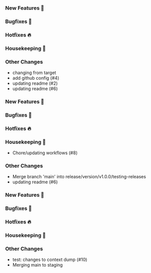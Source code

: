 ### New Features 🎉

### Bugfixes 🐛

### Hotfixes 🔥

### Housekeeping 🧹

### Other Changes
* changing from target
* add github config (#4)
* updating readme (#2)
* updating readme (#6)
### New Features 🎉

### Bugfixes 🐛

### Hotfixes 🔥

### Housekeeping 🧹
* Chore/updating workflows (#8)
### Other Changes
* Merge branch 'main' into release/version/v1.0.0/testing-releases
* updating readme (#6)
### New Features 🎉

### Bugfixes 🐛

### Hotfixes 🔥

### Housekeeping 🧹

### Other Changes
* test: changes to context dump (#10)
* Merging main to staging
